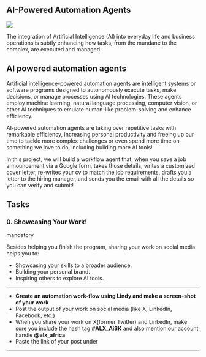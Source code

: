 ## AI-Powered Automation Agents

![](https://alxappliedai.github.io/alx_applied_ai_assets/automation_agents/automation-agents-00.png)

The integration of Artificial Intelligence (AI) into everyday life and business operations is subtly enhancing how tasks, from the mundane to the complex, are executed and managed.

## AI powered automation agents

Artificial intelligence-powered automation agents are intelligent systems or software programs designed to autonomously execute tasks, make decisions, or manage processes using AI technologies. These agents employ machine learning, natural language processing, computer vision, or other AI techniques to emulate human-like problem-solving and enhance efficiency.

AI-powered automation agents are taking over repetitive tasks with remarkable efficiency, increasing personal productivity and freeing up our time to tackle more complex challenges or even spend more time on something we love to do, including building more AI tools!

In this project, we will build a workflow agent that, when you save a job announcement via a Google form, takes those details, writes a customized cover letter, re-writes your cv to match the job requirements, drafts you a letter to the hiring manager, and sends you the email with all the details so you can verify and submit!

## Tasks

### 0\. Showcasing Your Work!

mandatory

Besides helping you finish the program, sharing your work on social media helps you to:

- Showcasing your skills to a broader audience.
- Building your personal brand.
- Inspiring others to explore AI tools.

---

- **Create an automation work-flow using Lindy and make a screen-shot of your work**
- Post the output of your work on social media (like X, LinkedIn, Facebook, etc.)
- When you share your work on X(former Twitter) and LinkedIn, make sure you include the hash tag **#ALX_AiSK** and also mention our account handle **@alx_africa**
- Paste the link of your post under

---
